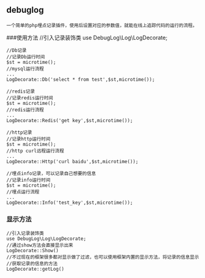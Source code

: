 ## debuglog
    一个简单的php埋点记录插件，使用后设置对应的参数值，就能在线上追踪代码的运行的流程。
###使用方法
    //引入记录装饰类
    use DebugLog\Log\LogDecorate;
    
    //Db记录
    //记录Db运行时间
    $st = microtime();
    //mysql运行流程
    ...
    LogDecorate::Db('select * from test',$st,microtime());
       
    //redis记录
    //记录redis运行时间
    $st = microtime();
    //redis运行流程
    ...
    LogDecorate::Redis('get key',$st,microtime());
    
    //http记录
    //记录http运行时间
    $st = microtime();
    //http curl远程运行流程
    ...
    LogDecorate::Http('curl baidu',$st,microtime());
    
    //埋点info记录，可以记录自己想要的信息
    //记录info运行时间
    $st = microtime();
    //埋点运行流程
    ...
    LogDecorate::Info('test_key',$st,microtime());
    
### 显示方法
    //引入记录装饰类
    use DebugLog\Log\LogDecorate;
    //通过show方法会直接显示出来
    LogDecorate::Show()
    //不过现在的框架很多都对显示做了过滤，也可以使用框架内置的显示方法，将记录的信息显示
    //获取记录的信息的方法
    LogDecorate::getLog()
